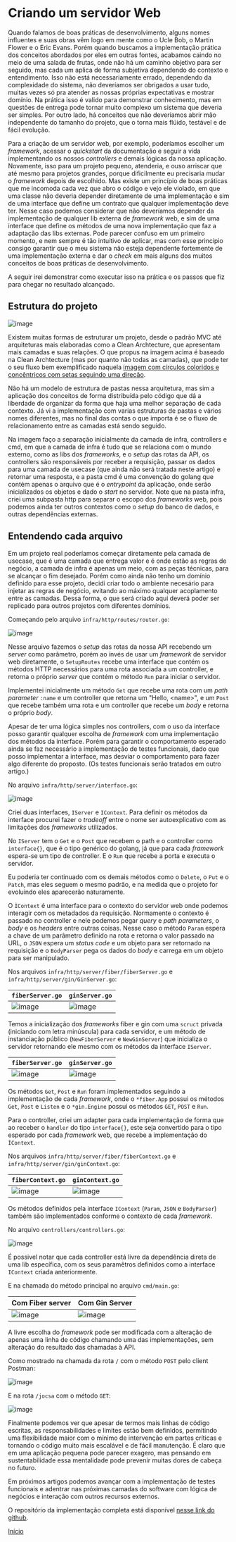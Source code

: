 # Criando um servidor Web

Quando falamos de boas práticas de desenvolvimento, alguns nomes influentes e suas obras vêm logo em mente como o Ucle Bob, o Martin Flower e o Eric Evans. Porém quando buscamos a implementação prática dos conceitos abordados por eles em outras fontes, acabamos caindo no meio de uma salada de frutas, onde não há um caminho objetivo para ser seguido, mas cada um aplica de forma subjetiva dependendo do contexto e entendimento. Isso não está necessariamente errado, dependendo da complexidade do sistema, não deveríamos ser obrigados a usar tudo, muitas vezes só pra atender as nossas próprias expectativas e mostrar domínio. Na prática isso é valido para demonstrar conhecimento, mas em questões de entrega pode tornar muito complexo um sistema que deveria ser simples. Por outro lado, há conceitos que não deveríamos abrir mão independente do tamanho do projeto, que o torna mais flúido, testável e de fácil evolução.

Para a criação de um servidor web, por exemplo, poderíamos escolher um _framework_, acessar o _quickstart_ da documentação e seguir a vida implementando os nossos _controllers_ e demais lógicas da nossa aplicação. Novamente, isso para um projeto pequeno, atenderia, e ouso arriscar que até mesmo para projetos grandes, porque dificilmente eu precisaria mudar o _framework_ depois de escolhido. Mas existe um princípio de boas práticas que me incomoda cada vez que abro o código e vejo ele violado, em que uma classe não deveria depender diretamente de uma implementação e sim de uma interface que define um contrato que qualquer implementação deve ter. Nesse caso podemos considerar que não deveríamos depender da implementação de qualquer lib externa de _framework_ web, e sim de uma interface que define os métodos de uma nova implementação que faz a adaptação das libs externas. Pode parecer confuso em um primeiro momento, e nem sempre é tão intuitivo de aplicar, mas com esse princípio consigo garantir que o meu sistema não esteja dependente fortemente de uma implementação externa e dar o _check_ em mais alguns dos muitos conceitos de boas práticas de desenvolvimento.

A seguir irei demonstrar como executar isso na prática e os passos que fiz para chegar no resultado alcançado.

## Estrutura do projeto

![image](https://github.com/user-attachments/assets/8405451c-98a0-4041-9107-0a47e34484ee)

Existem muitas formas de estruturar um projeto, desde o padrão MVC até arquiteturas mais elaboradas como a Clean Archtecture, que apresentam mais camadas e suas relações. O que propus na imagem acima é baseado na Clean Archtecture (mas por quanto não todas as camadas), que pode ter o seu fluxo bem exemplificado naquela [imagem com círculos coloridos e concêntricos com setas seguindo uma direção](https://blog.cleancoder.com/uncle-bob/2012/08/13/the-clean-architecture.html). 

Não há um modelo de estrutura de pastas nessa arquitetura, mas sim a aplicação dos conceitos de forma distribuída pelo código que dá a liberdade de organizar da forma que haja uma melhor separação de cada contexto. Já vi a implementação com varias estruturas de pastas e vários nomes diferentes, mas no final das contas o que importa é se o fluxo de relacionamento entre as camadas está sendo seguido.

Na imagem faço a separação inicialmente da camada de infra, controllers e cmd, em que a camada de infra é tudo que se relaciona com o mundo externo, como as libs dos _frameworks_, e o _setup_ das rotas da API, os controllers são responsáveis por receber a requisição, passar os dados para uma camada de usecase (que ainda não será tratada neste artigo) e retornar uma resposta, e a pasta cmd é uma convenção do golang que contém apenas o arquivo que é o _entrypoint_ da aplicação, onde serão inicializados os objetos e dado o _start_ no servidor. Note que na pasta infra, criei uma subpasta http para separar o escopo dos _frameworks_ web, pois podemos ainda ter outros contextos como o _setup_ do banco de dados, e outras dependências externas.

## Entendendo cada arquivo

Em um projeto real poderíamos começar diretamente pela camada de usecase, que é uma camada que entrega valor e é onde estão as regras de negócio, a camada de infra é apenas um meio, com as peças técnicas, para se alcançar o fim desejado. Porém como ainda não tenho um domínio definido para esse projeto, decidi criar todo o ambiente necesário para injetar as regras de negócio, evitando ao máximo qualquer acoplamento entre as camadas. Dessa forma, o que será criado aqui deverá poder ser replicado para outros projetos com diferentes domínios.

Começando pelo arquivo `infra/http/routes/router.go`:

![image](https://github.com/user-attachments/assets/597acf01-e375-44ec-9691-841065b67a13)


Nesse arquivo fazemos o _setup_ das rotas da nossa API recebendo um _server_ como parâmetro, porém ao invés de usar um _framework_ de servidor web diretamente, o `SetupRoutes` recebe uma interface que contém os métodos HTTP necessários para uma rota associada a um controller, e retorna o próprio _server_ que contém o método `Run` para iniciar o servidor. 

Implementei inicialmente um método `Get` que recebe uma rota com um _path parameter_ `:name` e um controller que retorna um "Hello, \<name\>", e um `Post` que recebe também uma rota e um controller que recebe um _body_ e retorna o próprio _body_.

Apesar de ter uma lógica simples nos controllers, com o uso da interface posso garantir qualquer escolha de _framework_ com uma implementação dos métodos da interface. Porém para garantir o comportamento esperado ainda se faz necessário a implementação de testes funcionais, dado que posso implementar a interface, mas desviar o comportamento para fazer algo diferente do proposto. (Os testes funcionais serão tratados em outro artigo.)

No arquivo `infra/http/server/interface.go`:

![image](https://github.com/user-attachments/assets/0d5ba8cd-f2f9-4a7a-86be-7d9551e2d307)

Criei duas interfaces, `IServer` e `IContext`. Para definir os métodos da interface procurei fazer o _tradeoff_ entre o nome ser autoexplicativo com as limitações dos _frameworks_ utilizados.

No `IServer` tem o `Get` e o `Post` que recebem o path e o controller como `interface{}`, que é o tipo genérico do golang, já que para cada _framework_ espera-se um tipo de controller. E o `Run` que recebe a porta e executa o servidor. 

Eu poderia ter continuado com os demais métodos como o `Delete`, o `Put` e o `Patch`, mas eles seguem o mesmo padrão, e na medida que o projeto for evoluindo eles aparecerão naturamente.

O `ÌContext` é uma interface para o contexto do servidor web onde podemos interagir com os metadados da requisição. Normamente o contexto é passado no controller e nele podemos pegar _query_ e _path parameters_, o _body_ e os _headers_ entre outras coisas. Nesse caso o método `Param` espera a chave de um parâmetro definido na rota e retorna o valor passado na URL, o `JSON` espera um _status code_ e um objeto para ser retornado na requisição e o `BodyParser` pega os dados do _body_ e carrega em um objeto para ser manipulado.

Nos arquivos `infra/http/server/fiber/fiberServer.go` e `infra/http/server/gin/GinServer.go`:

| `fiberServer.go`| `ginServer.go` |
|---|---|
|![image](https://github.com/user-attachments/assets/973f7e00-ce48-43e7-b224-0c61c37838e9)|![image](https://github.com/user-attachments/assets/1364458d-6621-4654-84b3-b98af8c7677f)|

Temos a inicialização dos _frameworks_ fiber e gin com uma `scruct` privada (iniciando com letra minúscula) para cada servidor, e um método de instanciação público (`NewFiberServer` e `NewGinServer`) que inicializa o servidor retornando ele mesmo com os métodos da interface `IServer`.  

| `fiberServer.go`| `ginServer.go` |
|---|---|
|![image](https://github.com/user-attachments/assets/ad74054e-4af5-4f80-98e5-5df54755982e)|![image](https://github.com/user-attachments/assets/4aa5b647-7dc7-43c9-b6a9-ac31226beb0e)|

Os métodos `Get`, `Post` e `Run` foram implementados seguindo a implementação de cada _framework_, onde o `*fiber.App` possui os métodos `Get`, `Post` e `Listen` e o `*gin.Engine` possui os métodos `GET`, `POST` e `Run`.

Para o controller, criei um adapter para cada implementação de forma que ao receber o `handler` do tipo `interface{}`, este seja convertido para o tipo esperado por cada _framework_ web, que recebe a implementação do `ÌContext`.

Nos arquivos `infra/http/server/fiber/fiberContext.go` e `infra/http/server/gin/ginContext.go`:

| `fiberContext.go`| `ginContext.go` |
|---|---|
|![image](https://github.com/user-attachments/assets/b7cbb1ac-4f8a-4d2e-a4ce-c2accae73bee)|![image](https://github.com/user-attachments/assets/89ff9657-09bb-4d64-a08f-2c9a565346bd)|

Os métodos definidos pela interface `IContext` (`Param`, `JSON` e `BodyParser`) também são implementados conforme o contexto de cada _framework_.  

No arquivo `controllers/controllers.go`:

![image](https://github.com/user-attachments/assets/b493020b-a80d-47e4-8215-5c10c42ed873)

É possivel notar que cada controller está livre da dependência direta de uma lib específica, com os seus paramêtros definidos como a interface `IContext` criada anteriormente.

E na chamada do método principal no arquivo `cmd/main.go`:

| Com Fiber server | Com Gin Server |
|---|---|
|![image](https://github.com/user-attachments/assets/7e89a749-9f93-4194-9934-53e50e0d94b1)|![image](https://github.com/user-attachments/assets/cc217a4a-1e76-48a2-acc9-54c83a16ddb2)|

A livre escolha do _framework_ pode ser modificada com a alteração de apenas uma linha de código chamando uma das implementações, sem alteração do resultado das chamadas à API. 

Como mostrado na chamada da rota `/` com o método `POST` pelo client Postman:

![image](https://github.com/user-attachments/assets/0b544e3d-32c5-4683-af5b-c3b81ee87515)

E na rota `/jocsa` com o método `GET`:

![image](https://github.com/user-attachments/assets/0287561e-8000-4e08-986b-102a5a04294f)

Finalmente podemos ver que apesar de termos mais linhas de código escritas, as responsabilidades e limites estão bem definidos, permitindo uma flexibilidade maior com o mínimo de intervenção em partes críticas e tornando o código muito mais escalável e de fácil manutenção. É claro que em uma aplicação pequena pode parecer exagero, mas pensando em sustentabilidade essa mentalidade pode prevenir muitas dores de cabeça no futuro. 

Em próximos artigos podemos avançar com a implementação de testes funcionais e adentrar nas próximas camadas do software com lógica de negócios e interação com outros recursos externos.

O repositório da implementação completa está disponível [nesse link do github](https://github.com/jocsakesley/webserver-golang).

[Início](./index.md)
<br>

